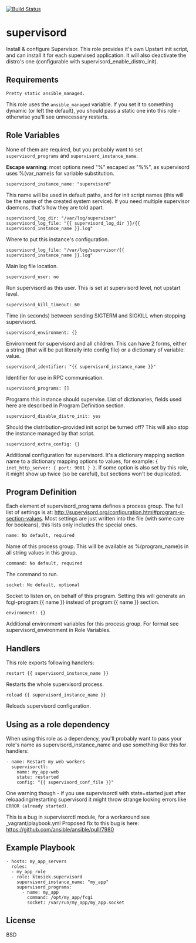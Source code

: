[![Build Status](https://travis-ci.org/ktosiek/ansible-supervisord.svg?branch=master)](https://travis-ci.org/ktosiek/ansible-supervisord)

supervisord
===========

Install & configure Supervisor.
This role provides it's own Upstart init script, and can install it for each supervised application.
It will also deactivate the distro's one (configurable with supervisord_enable_distro_init).


Requirements
------------

    Pretty static ansible_managed.

This role uses the ``ansible_managed`` variable. If you set it to something dynamic (or left the default), you should pass a static one into this role - otherwise you'll see unnecessary restarts.



Role Variables
--------------

None of them are required, but you probably want to set ``supervisord_programs`` and ``supervisord_instance_name``.

**Escape warning**: most options need "%" escaped as "%%", as supervisord uses %(var_name)s for variable substitution.


    supervisord_instance_name: "supervisord"

This name will be used in default paths, and for init script names (this will be the name of the created system service).
If you need multiple supervisor daemons, that's how they are told apart.


    supervisord_log_dir: "/var/log/supervisor"
    supervisord_log_file: "{{ supervisord_log_dir }}/{{ supervisord_instance_name }}.log"

Where to put this instance's configuration.


    supervisord_log_file: "/var/log/supervisor/{{ supervisord_instance_name }}.log"

Main log file location.


    supervisord_user: no

Run supervisord as this user.
This is set at supervisord level, not upstart level.


    supervisord_kill_timeout: 60

Time (in seconds) between sending SIGTERM and SIGKILL when stopping supervisord.


    supervisord_environment: {}

Environment for supervisord and all children.
This can have 2 forms, either a string (that will be put literally into config file) or a dictionary of variable: value.


    supervisord_identifier: "{{ supervisord_instance_name }}"

Identifier for use in RPC communication.


    supervisord_programs: []

Programs this instance should supervise. List of dictionaries, fields used here are described in Program Definition section.


    supervisord_disable_distro_init: yes

Should the distribution-provided init script be turned off? This will also stop the instance managed by that script.


    supervisord_extra_config: {}

Additional configuration for supervisord.
It's a dictionary mapping section name to a dictionary mapping options to values, for example: ``{ inet_http_server: { port: 9001 } }``.
If some option is also set by this role, it might show up twice (so be careful),
but sections won't be duplicated.


Program Definition
------------------

Each element of supervisord_programs defines a process group.
The full list of settings is at: http://supervisord.org/configuration.html#program-x-section-values.
Most settings are just written into the file (with some care for booleans), this lists only includes the special ones.


    name: No default, required

Name of this process group.
This will be available as %(program_name)s in all string values in this group.


    command: No default, required

The command to run.


    socket: No default, optional

Socket to listen on, on behalf of this program.
Setting this will generate an fcgi-program:{{ name }} instead of program:{{ name }} section.


    environment: {}

Additional environment variables for this process group. For format see supervisord_environment in Role Variables.


Handlers
--------

This role exports following handlers:

    restart {{ supervisord_instance_name }}

Restarts the whole supervisord process.

    reload {{ supervisord_instance_name }}

Reloads supervisord configuration.


Using as a role dependency
--------------------------

When using this role as a dependency, you'll probably want to pass your role's name as supervisord_instance_name and use something like this for handlers:

    - name: Restart my web workers
      supervisorctl:
        name: my_app-web
        state: restarted
        config: "{{ supervisord_conf_file }}"

One warning though - if you use supervisorctl with state=started just after reloaading/restarting supervisord
it might throw strange looking errors like ``ERROR (already started)``.

This is a bug in supervisorctl module, for a workaround see _vagrant/playbook.yml
Proposed fix to this bug is here: https://github.com/ansible/ansible/pull/7980


Example Playbook
-------------------------

    - hosts: my_app_servers
      roles:
      - my_app_role
      - role: ktosiek.supervisord
        supervisord_instance_name: "my_app"
        supervisord_programs:
          - name: my_app
            command: /opt/my_app/fcgi
            socket: /var/run/my_app/my_app.socket


License
-------

BSD
